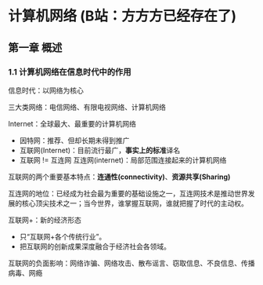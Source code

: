 # 计算机网络 (B站：方方方已经存在了)

## 第一章 概述

### 1.1 计算机网络在信息时代中的作用

信息时代：以网络为核心

三大类网络：电信网络、有限电视网络、计算机网络

Internet：全球最大、最重要的计算机网络

- 因特网：推荐、但却长期未得到推广
- 互联网(Internet)：目前流行最广，**事实上的标准**译名
- 互联网 != 互连网 互连网(internet)：局部范围连接起来的计算机网络

互联网的两个重要基本特点：**连通性(connectivity)**、**资源共享(Sharing)**

 互连网的地位：已经成为社会最为重要的基础设施之一，互连网技术是推动世界发展的核心顶尖技术之一；当今世界，谁掌握互联网，谁就把握了时代的主动权。  

互联网+：新的经济形态

- 只“互联网+各个传统行业”。
- 把互联网的创新成果深度融合于经济社会各领域。

互联网的负面影响：网络诈骗、网络攻击、散布谣言、窃取信息、不良信息、传播病毒、网瘾

